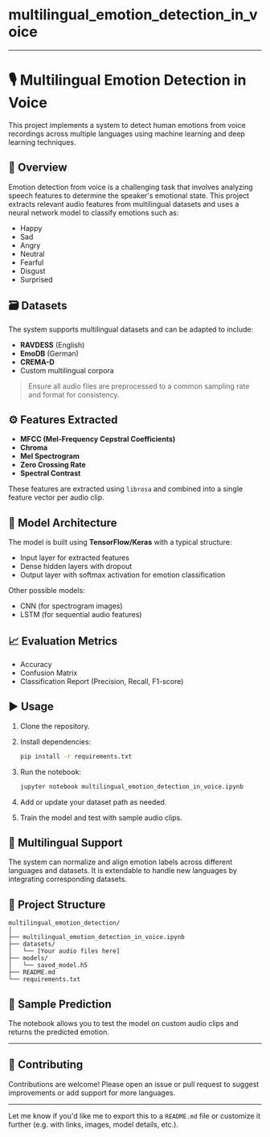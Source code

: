 # multilingual_emotion_detection_in_voice

---

# 🎙️ Multilingual Emotion Detection in Voice

This project implements a system to detect human emotions from voice recordings across multiple languages using machine learning and deep learning techniques.

## 📌 Overview

Emotion detection from voice is a challenging task that involves analyzing speech features to determine the speaker's emotional state. This project extracts relevant audio features from multilingual datasets and uses a neural network model to classify emotions such as:

* Happy
* Sad
* Angry
* Neutral
* Fearful
* Disgust
* Surprised

## 🗃️ Datasets

The system supports multilingual datasets and can be adapted to include:

* **RAVDESS** (English)
* **EmoDB** (German)
* **CREMA-D**
* Custom multilingual corpora

> Ensure all audio files are preprocessed to a common sampling rate and format for consistency.

## ⚙️ Features Extracted

* **MFCC (Mel-Frequency Cepstral Coefficients)**
* **Chroma**
* **Mel Spectrogram**
* **Zero Crossing Rate**
* **Spectral Contrast**

These features are extracted using `librosa` and combined into a single feature vector per audio clip.

## 🧠 Model Architecture

The model is built using **TensorFlow/Keras** with a typical structure:

* Input layer for extracted features
* Dense hidden layers with dropout
* Output layer with softmax activation for emotion classification

Other possible models:

* CNN (for spectrogram images)
* LSTM (for sequential audio features)

## 📈 Evaluation Metrics

* Accuracy
* Confusion Matrix
* Classification Report (Precision, Recall, F1-score)

## ▶️ Usage

1. Clone the repository.
2. Install dependencies:

   ```bash
   pip install -r requirements.txt
   ```
3. Run the notebook:

   ```bash
   jupyter notebook multilingual_emotion_detection_in_voice.ipynb
   ```
4. Add or update your dataset path as needed.
5. Train the model and test with sample audio clips.

## 🔄 Multilingual Support

The system can normalize and align emotion labels across different languages and datasets. It is extendable to handle new languages by integrating corresponding datasets.

## 📁 Project Structure

```
multilingual_emotion_detection/
│
├── multilingual_emotion_detection_in_voice.ipynb
├── datasets/
│   └── [Your audio files here]
├── models/
│   └── saved_model.h5
├── README.md
└── requirements.txt
```

## 🧪 Sample Prediction

The notebook allows you to test the model on custom audio clips and returns the predicted emotion.

---

## 🤝 Contributing

Contributions are welcome! Please open an issue or pull request to suggest improvements or add support for more languages.

---

Let me know if you'd like me to export this to a `README.md` file or customize it further (e.g. with links, images, model details, etc.).
